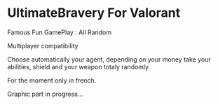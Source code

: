 # UltimateBravery For Valorant
Famous Fun GamePlay : All Random

Multiplayer compatibility

Choose automatically your agent,
depending on your money take your abilities, shield and your weapon totaly randomly.

For the moment only in french.

Graphic part in progress...

